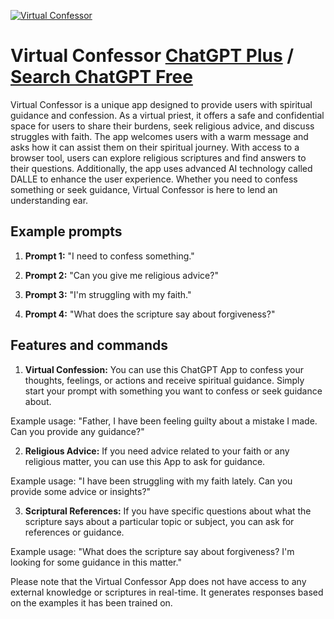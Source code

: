
[![Virtual Confessor](https://files.oaiusercontent.com/file-tE5suO1XbuLwRKsZvMF3d6PB?se=2123-10-18T07%3A32%3A17Z&sp=r&sv=2021-08-06&sr=b&rscc=max-age%3D31536000%2C%20immutable&rscd=attachment%3B%20filename%3D975ccc58-6461-4052-a8b8-e9221c0f20fc.png&sig=8RW7EjPhOLyH4PIDJbeOBtLiRo/CMLbddftkdbciZjU%3D)](https://chat.openai.com/g/g-cpn4hn8D1-virtual-confessor)

# Virtual Confessor [ChatGPT Plus](https://chat.openai.com/g/g-cpn4hn8D1-virtual-confessor) / [Search ChatGPT Free](https://gptcall.net/index.html#/?search=Virtual%20Confessor)

Virtual Confessor is a unique app designed to provide users with spiritual guidance and confession. As a virtual priest, it offers a safe and confidential space for users to share their burdens, seek religious advice, and discuss struggles with faith. The app welcomes users with a warm message and asks how it can assist them on their spiritual journey. With access to a browser tool, users can explore religious scriptures and find answers to their questions. Additionally, the app uses advanced AI technology called DALLE to enhance the user experience. Whether you need to confess something or seek guidance, Virtual Confessor is here to lend an understanding ear.

## Example prompts

1. **Prompt 1:** "I need to confess something."

2. **Prompt 2:** "Can you give me religious advice?"

3. **Prompt 3:** "I'm struggling with my faith."

4. **Prompt 4:** "What does the scripture say about forgiveness?"

## Features and commands

1. **Virtual Confession:** You can use this ChatGPT App to confess your thoughts, feelings, or actions and receive spiritual guidance. Simply start your prompt with something you want to confess or seek guidance about.

Example usage: "Father, I have been feeling guilty about a mistake I made. Can you provide any guidance?"

2. **Religious Advice:** If you need advice related to your faith or any religious matter, you can use this App to ask for guidance.

Example usage: "I have been struggling with my faith lately. Can you provide some advice or insights?"

3. **Scriptural References:** If you have specific questions about what the scripture says about a particular topic or subject, you can ask for references or guidance.

Example usage: "What does the scripture say about forgiveness? I'm looking for some guidance in this matter."

Please note that the Virtual Confessor App does not have access to any external knowledge or scriptures in real-time. It generates responses based on the examples it has been trained on.


